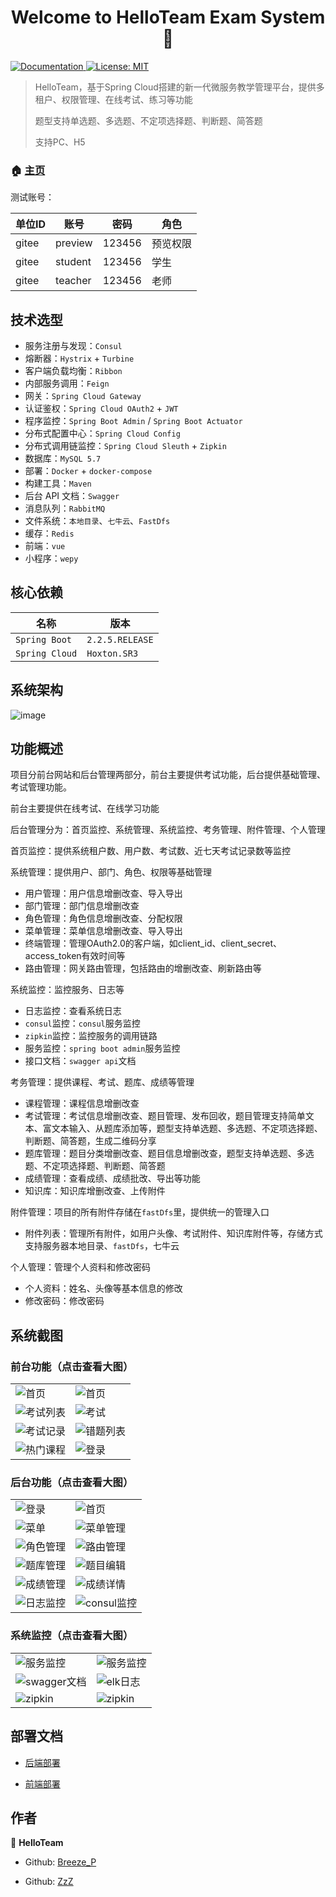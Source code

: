 <h1 align="center">Welcome to HelloTeam Exam System 👋</h1>
<p>
<a href="https://github.com/Breeze-P/ExamSystem/tree/main/需求规格说明书.doc" target="_blank">
    <img alt="Documentation" src="https://img.shields.io/badge/documentation-yes-brightgreen.svg" />
  </a>
  <a href="#" target="_blank">
    <img alt="License: MIT" src="https://img.shields.io/badge/License-MIT-yellow.svg" />
  </a>
</p>

> HelloTeam，基于Spring Cloud搭建的新一代微服务教学管理平台，提供多租户、权限管理、在线考试、练习等功能
>
> 题型支持单选题、多选题、不定项选择题、判断题、简答题
>
> 支持PC、H5

### 🏠 [主页](https://github.com/Breeze-P/ExamSystem)

测试账号：

|   单位ID   |      账号      |   密码   |   角色    |
| --------- | -------- | -------- | -------- |
|  gitee  |  preview  | 123456  |  预览权限|
|  gitee  |  student  | 123456  |  学生  |
|  gitee  |  teacher  | 123456  |  老师  |

## 技术选型

- 服务注册与发现：`Consul`
- 熔断器：`Hystrix` + `Turbine`
- 客户端负载均衡：`Ribbon`
- 内部服务调用：`Feign`
- 网关：`Spring Cloud Gateway`
- 认证鉴权：`Spring Cloud OAuth2` + `JWT`
- 程序监控：`Spring Boot Admin` / `Spring Boot Actuator`
- 分布式配置中心：`Spring Cloud Config`
- 分布式调用链监控：`Spring Cloud Sleuth` + `Zipkin`
- 数据库：`MySQL 5.7`
- 部署：`Docker` + `docker-compose`
- 构建工具：`Maven`
- 后台 API 文档：`Swagger`
- 消息队列：`RabbitMQ`
- 文件系统：`本地目录`、`七牛云`、`FastDfs`
- 缓存：`Redis`
- 前端：`vue`
- 小程序：`wepy`

## 核心依赖

|      名称      |   版本    |
| --------- | -------- |
| `Spring Boot`    | `2.2.5.RELEASE`  |
| `Spring Cloud`   | `Hoxton.SR3`  |

## 系统架构

![image](/docs/images/系统架构图v3.0.png)

## 功能概述

项目分前台网站和后台管理两部分，前台主要提供考试功能，后台提供基础管理、考试管理功能。

前台主要提供在线考试、在线学习功能

后台管理分为：首页监控、系统管理、系统监控、考务管理、附件管理、个人管理

首页监控：提供系统租户数、用户数、考试数、近七天考试记录数等监控

系统管理：提供用户、部门、角色、权限等基础管理
- 用户管理：用户信息增删改查、导入导出
- 部门管理：部门信息增删改查
- 角色管理：角色信息增删改查、分配权限
- 菜单管理：菜单信息增删改查、导入导出
- 终端管理：管理OAuth2.0的客户端，如client_id、client_secret、access_token有效时间等
- 路由管理：网关路由管理，包括路由的增删改查、刷新路由等

系统监控：监控服务、日志等
- 日志监控：查看系统日志
- `consul`监控：`consul`服务监控
- `zipkin`监控：监控服务的调用链路
- 服务监控：`spring boot admin`服务监控
- 接口文档：`swagger api`文档

考务管理：提供课程、考试、题库、成绩等管理
- 课程管理：课程信息增删改查
- 考试管理：考试信息增删改查、题目管理、发布回收，题目管理支持简单文本、富文本输入、从题库添加等，题型支持单选题、多选题、不定项选择题、判断题、简答题，生成二维码分享
- 题库管理：题目分类增删改查、题目信息增删改查，题型支持单选题、多选题、不定项选择题、判断题、简答题
- 成绩管理：查看成绩、成绩批改、导出等功能
- 知识库：知识库增删改查、上传附件

附件管理：项目的所有附件存储在`fastDfs`里，提供统一的管理入口
- 附件列表：管理所有附件，如用户头像、考试附件、知识库附件等，存储方式支持服务器本地目录、`fastDfs`，七牛云

个人管理：管理个人资料和修改密码
- 个人资料：姓名、头像等基本信息的修改
- 修改密码：修改密码

## 系统截图

### 前台功能（点击查看大图）

<table>
	<tr>
	    <td><img src="docs/images/image_web.png" alt="首页"/></td>
        <td><img src="docs/images/image_web_home.png" alt="首页"/></td>
    </tr>
    <tr>
        <td><img src="docs/images/image_web_exams.png" alt="考试列表"/></td>
        <td><img src="docs/images/image_web_exam.png" alt="考试"/></td>
    </tr>
    <tr>
        <td><img src="docs/images/image_web_record.png" alt="考试记录"/></td>
        <td><img src="docs/images/image_web_incorrect_answer.png" alt="错题列表"/></td>
    </tr>
    <tr>
        <td><img src="docs/images/image_web_courses.png" alt="热门课程"/></td>
        <td><img src="docs/images/image_web_login.png" alt="登录"/></td>
    </tr>
</table>

### 后台功能（点击查看大图）

<table>
	<tr>
        <td><img src="docs/images/image_ui_login.png" alt="登录"/></td>
        <td><img src="docs/images/image_ui_exam.png" alt="首页"/></td>
    </tr>
    <tr>
        <td><img src="docs/images/image_ui_menu.png" alt="菜单"/></td>
        <td><img src="docs/images/image_ui_menu_manage.png" alt="菜单管理"/></td>
    </tr>
    <tr>
        <td><img src="docs/images/image_ui_role_manage.png" alt="角色管理"/></td>
        <td><img src="docs/images/image_ui_route_manage.png" alt="路由管理"/></td>
    </tr>
    <tr>
        <td><img src="docs/images/image_ui_subjects_manage.png" alt="题库管理"/></td>
        <td><img src="docs/images/image_ui_subjects_rich_edit.png" alt="题目编辑"/></td>
    </tr>
    <tr>
        <td><img src="docs/images/image_ui_score_manage.png" alt="成绩管理"/></td>
        <td><img src="docs/images/image_ui_score_detail.png" alt="成绩详情"/></td>
    </tr>
    <tr>
        <td><img src="docs/images/image_ui_log_manage.png" alt="日志监控"/></td>
        <td><img src="docs/images/image_ui_consul.png" alt="consul监控"/></td>
    </tr>
</table>

### 系统监控（点击查看大图）

<table>
	<tr>
        <td><img src="docs/images/image_ui_spring_boot_admin.png" alt="服务监控"/></td>
        <td><img src="docs/images/image_ui_spring_boot_admin01.png" alt="服务监控"/></td>
    </tr>
    <tr>
        <td><img src="docs/images/image_ui_swagger.png" alt="swagger文档"/></td>
        <td><img src="docs/images/image_ui_elk.png" alt="elk日志"/></td>
    </tr>
    <tr>
        <td><img src="docs/images/image_ui_zipkin1.png" alt="zipkin"/></td>
        <td><img src="docs/images/image_ui_zipkin2.png" alt="zipkin"/></td>
    </tr>
</table>

## 部署文档

- [后端部署](https://github.com/Breeze-P/ExamSystem/tree/main/docs/deploy/HelloTeam考试系统-本地部署（后端）.pdf)

- [前端部署](https://github.com/Breeze-P/ExamSystem/tree/main/docs/deploy/HelloTeam考试系统-本地部署教程（前端）.pdf)

## 作者

👤 **HelloTeam**

* Github: [Breeze_P](https://github.com/Breeze-P)

* Github: [ZzZ](https://github.com/zZay132-4ONE)
